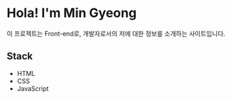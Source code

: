 # Hola! I'm Min Gyeong

이 프로젝트는 Front-end로, 개발자로서의 저에 대한 정보를 소개하는 사이트입니다.

## Stack
* HTML
* CSS
* JavaScript
